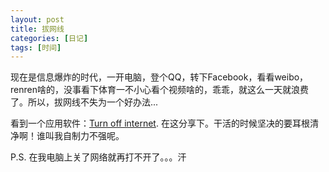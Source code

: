 ```yaml
---
layout: post
title: 拔网线
categories: [日记]
tags: [时间]
---
```

现在是信息爆炸的时代，一开电脑，登个QQ，转下Facebook，看看weibo，renren啥的，没事看下体育一不小心看个视频啥的，乖乖，就这么一天就浪费了。所以，拔网线不失为一个好办法...

看到一个应用软件：<a href="http://crystalrich.com/internetoff/download.htm">Turn off internet</a>. 在这分享下。干活的时候坚决的要耳根清净啊！谁叫我自制力不强呢。

P.S. 在我电脑上关了网络就再打不开了。。。汗
